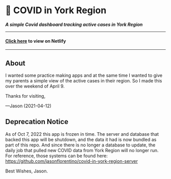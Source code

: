 # 🏥 COVID in York Region

**_A simple Covid dashboard tracking active cases in York Region_**

---

#### [Click here](https://covidinyork.netlify.app/) to view on Netlify

---

## About

I wanted some practice making apps and at the same time I wanted to give my parents a simple view of the active cases in their region. So I made this over the weekend of April 9.

Thanks for visiting,

—Jason (2021-04-12)

## Deprecation Notice

As of Oct 7, 2022 this app is frozen in time.
The server and database that backed this app will be shutdown, and the data it had is now bundled as part of this repo.
And since there is no longer a database to update, the daily job that pulled new COVID data from York Region will no longer run.
For reference, those systems can be found here: https://github.com/jasonflorentino/covid-in-york-region-server

Best Wishes, Jason.
